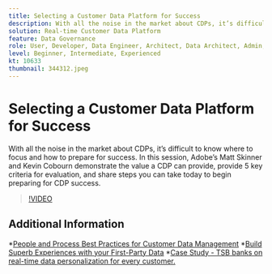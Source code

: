 ```yaml
---
title: Selecting a Customer Data Platform for Success
description: With all the noise in the market about CDPs, it’s difficult to know where to focus and how to prepare for success.
solution: Real-time Customer Data Platform
feature: Data Governance
role: User, Developer, Data Engineer, Architect, Data Architect, Admin, Leader
level: Beginner, Intermediate, Experienced
kt: 10633
thumbnail: 344312.jpeg
---
```

# Selecting a Customer Data Platform for Success

With all the noise in the market about CDPs, it’s difficult to know where to focus and how to prepare for success. In this session, Adobe’s Matt Skinner and Kevin Cobourn demonstrate the value a CDP can provide, provide 5 key criteria for evaluation, and share steps you can take today to begin preparing for CDP success.

>[!VIDEO](https://video.tv.adobe.com/v/344312/?quality=12&learn=on)

## Additional Information

*[People and Process Best Practices for Customer Data Management](people-and-process.md)
*[Build Superb Experiences with your First-Party Data](https://experienceleague.adobe.com/docs/events/customer-data-management-voices-recordings/industry/build-superb-experiences-with-your-first-party-data.html)
*[Case Study - TSB banks on real-time data personalization for every customer.](https://business.adobe.com/customer-success-stories/tsb-case-study.html)
